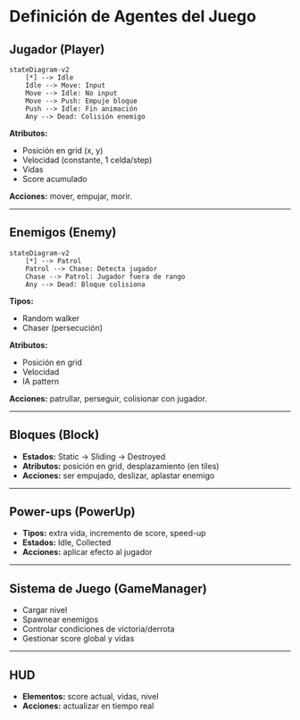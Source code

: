 # Definición de Agentes del Juego

## Jugador (Player)

```mermaid
stateDiagram-v2
    [*] --> Idle
    Idle --> Move: Input
    Move --> Idle: No input
    Move --> Push: Empuje bloque
    Push --> Idle: Fin animación
    Any --> Dead: Colisión enemigo
```

**Atributos:**  
- Posición en grid (x, y)  
- Velocidad (constante, 1 celda/step)  
- Vidas  
- Score acumulado  

**Acciones:** mover, empujar, morir.  

---

## Enemigos (Enemy)

```mermaid
stateDiagram-v2
    [*] --> Patrol
    Patrol --> Chase: Detecta jugador
    Chase --> Patrol: Jugador fuera de rango
    Any --> Dead: Bloque colisiona
```

**Tipos:**  
- Random walker  
- Chaser (persecución)  

**Atributos:**  
- Posición en grid  
- Velocidad  
- IA pattern  

**Acciones:** patrullar, perseguir, colisionar con jugador.  

---

## Bloques (Block)
- **Estados:** Static → Sliding → Destroyed  
- **Atributos:** posición en grid, desplazamiento (en tiles)  
- **Acciones:** ser empujado, deslizar, aplastar enemigo  

---

## Power-ups (PowerUp)
- **Tipos:** extra vida, incremento de score, speed-up  
- **Estados:** Idle, Collected  
- **Acciones:** aplicar efecto al jugador  

---

## Sistema de Juego (GameManager)
- Cargar nivel  
- Spawnear enemigos  
- Controlar condiciones de victoria/derrota  
- Gestionar score global y vidas  

---

## HUD
- **Elementos:** score actual, vidas, nivel  
- **Acciones:** actualizar en tiempo real  
